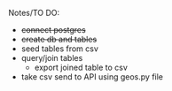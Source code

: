 Notes/TO DO:
- ~~connect postgres~~
- ~~create db and tables~~
- seed tables from csv
- query/join tables
	- export joined table to csv
- take csv send to API using geos.py file
